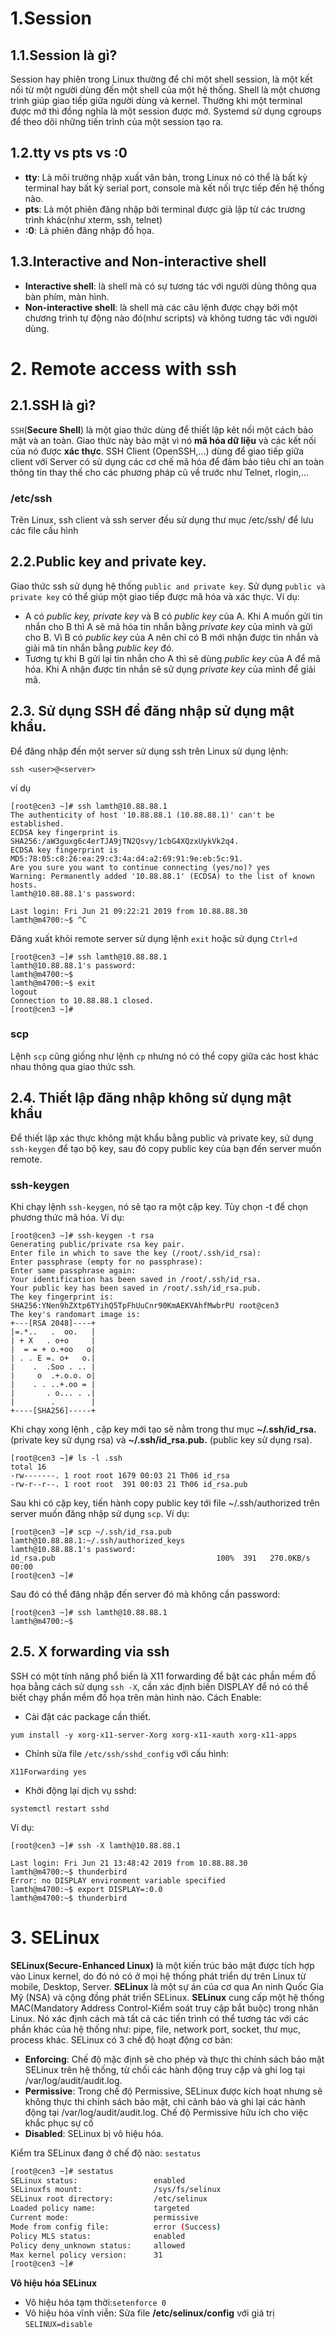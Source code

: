 # 1.Session
## 1.1.Session là gì?
Session hay phiên trong Linux thường để chỉ một shell session, là một kết nối từ một người dùng đến một shell của một hệ thống. Shell là một chương trình giúp giao tiếp giữa người dùng và kernel. Thường khi một terminal được mở thì đồng nghĩa là một session được mở. Systemd sử dụng cgroups để theo dõi những tiến trình của một session tạo ra.

## 1.2.tty vs pts vs :0
- **tty**: Là môi trường nhập xuất văn bản, trong Linux nó có thể là bất kỳ terminal hay bất kỳ serial port, console  mà kết nối trực tiếp đến hệ thống nào.
- **pts**: Là một phiên đăng nhập bởi terminal được giả lập từ các trương trình khác(như xterm, ssh, telnet)
- **:0**: Là phiên đăng nhập đồ họa.

## 1.3.Interactive and Non-interactive shell 
- **Interactive shell**: là shell mà có sự tương tác với người dùng thông qua bàn phím, màn hình.
- **Non-interactive shell**: là shell mà các câu lệnh được chạy bởi một chương trình tự động nào đó(như scripts) và không tương tác với người dùng.


# 2. Remote access with ssh
## 2.1.SSH là gì?
`SSH`(**Secure Shell**) là một giao thức dùng để thiết lập kêt nối một cách bảo mật và an toàn.
Giao thức này bảo mật vì nó **mã hóa dữ liệu** và các kết nối của nó được **xác thực**.
SSH Client (OpenSSH,...) dùng để giao tiếp giữa client với Server có sử dụng các cơ chế mã hóa để đảm bảo tiêu chí an toàn thông tin thay thế cho các phương pháp cũ về trước như Telnet, rlogin,...

### /etc/ssh
Trên Linux, ssh client và ssh server đều sử dụng thư mục /etc/ssh/ để lưu các file cấu hình 
## 2.2.Public key and private key.
Giao thức ssh sử dụng hệ thống `public and private key`. Sử dụng `public và private key` có thể giúp một giao tiếp được mã hóa và xác thực.
Ví dụ: 
- A có *public key, private key* và B có *public key* của A. Khi A muốn gửi tin nhắn cho B thì A sẽ mã hóa tin nhắn bằng *private key* của mình và gửi cho B. Vì B có *public key* của A nên chỉ có B mới nhận được tin nhắn và giải mã tin nhắn bằng *public key* đó. 
- Tương tự khi B gửi lại tin nhắn cho A thì sẽ dùng *public key* của A để mã hóa. Khi A nhận được tin nhắn sẽ sử dụng *private key* của mình để giải mã.


## 2.3. Sử dụng SSH để đăng nhập sử dụng mật khẩu.
Để đăng nhập đến một server sử dụng ssh trên Linux sử dụng lệnh:
```
ssh <user>@<server>
```
ví dụ 
```
[root@cen3 ~]# ssh lamth@10.88.88.1
The authenticity of host '10.88.88.1 (10.88.88.1)' can't be established.
ECDSA key fingerprint is SHA256:/aW3guxg6c4erTJA9jTN2Qsvy/1cbG4XQzxUykVk2q4.
ECDSA key fingerprint is MD5:78:05:c8:26:ea:29:c3:4a:d4:a2:69:91:9e:eb:5c:91.
Are you sure you want to continue connecting (yes/no)? yes 
Warning: Permanently added '10.88.88.1' (ECDSA) to the list of known hosts.
lamth@10.88.88.1's password: 

Last login: Fri Jun 21 09:22:21 2019 from 10.88.88.30
lamth@m4700:~$ ^C
```
Đăng xuất khỏi remote server sử dụng lệnh `exit` hoặc sử dụng `Ctrl+d`

```
[root@cen3 ~]# ssh lamth@10.88.88.1
lamth@10.88.88.1's password:
lamth@m4700:~$
lamth@m4700:~$ exit
logout
Connection to 10.88.88.1 closed.
[root@cen3 ~]# 

```
### scp
Lệnh `scp` cũng giống như lệnh `cp` nhưng nó có thể copy giữa các host khác nhau thông qua giao thức ssh.

## 2.4. Thiết lập đăng nhập không sử dụng mật khẩu
Để thiết lập xác thực không mật khẩu bằng public và private key, sử dụng `ssh-keygen` để tạo bộ key, sau đó copy public key của bạn đến server muốn remote.
### ssh-keygen
Khi chạy lệnh `ssh-keygen`, nó sẽ tạo ra một cặp key. Tùy chọn -t để chọn phương thức mã hóa.
Ví dụ:
```
[root@cen3 ~]# ssh-keygen -t rsa
Generating public/private rsa key pair.
Enter file in which to save the key (/root/.ssh/id_rsa): 
Enter passphrase (empty for no passphrase): 
Enter same passphrase again: 
Your identification has been saved in /root/.ssh/id_rsa.
Your public key has been saved in /root/.ssh/id_rsa.pub.
The key fingerprint is:
SHA256:YNen9hZXtp6TYihQ5TpFhUuCnr90KmAEKVAhfMwbrPU root@cen3
The key's randomart image is:
+---[RSA 2048]----+
|=.*..   .  oo.   |
| + X   . o+o     |
|  = = + o.+oo   o|
| . . E =. o+   o.|
|    .  .Soo . .. |
|     o  .+.o.o. o|
|    . . ..+.oo = |
|       . o... . .|
|        .        |
+----[SHA256]-----+
```
Khi chạy xong lệnh , cặp key mới tạo sẽ nằm trong thư mục **~/.ssh/id_rsa.** (private key sử dụng rsa) và **~/.ssh/id_rsa.pub.** (public key sử dụng rsa).
```
[root@cen3 ~]# ls -l .ssh
total 16
-rw-------. 1 root root 1679 00:03 21 Th06 id_rsa
-rw-r--r--. 1 root root  391 00:03 21 Th06 id_rsa.pub
```
Sau khi có cặp key, tiến hành copy public key tới file ~/.ssh/authorized trên server muốn đăng nhập sử dụng `scp`.
Ví dụ:
```
[root@cen3 ~]# scp ~/.ssh/id_rsa.pub lamth@10.88.88.1:~/.ssh/authorized_keys 
lamth@10.88.88.1's password: 
id_rsa.pub                                    100%  391   270.0KB/s   00:00    
[root@cen3 ~]# 
```
Sau đó có thể đăng nhập đến server đó mà không cần password:
```
[root@cen3 ~]# ssh lamth@10.88.88.1
lamth@m4700:~$ 
```

## 2.5. X forwarding via ssh
SSH có một tính năng phổ biến là X11 forwarding để bật các phần mềm đồ họa bằng cách sử dụng `ssh -X`, cần xác định biến DISPLAY để nó có thể biết chạy phần mềm đồ họa trên màn hình nào.
Cách Enable:
- Cài đặt các package cần thiết.
```
yum install -y xorg-x11-server-Xorg xorg-x11-xauth xorg-x11-apps
```
- Chỉnh sửa file  `/etc/ssh/sshd_config` với cấu hình:
```
X11Forwarding yes
```
- Khởi động lại dịch vụ sshd:
```
systemctl restart sshd
```
Ví dụ:
```
[root@cen3 ~]# ssh -X lamth@10.88.88.1

Last login: Fri Jun 21 13:48:42 2019 from 10.88.88.30
lamth@m4700:~$ thunderbird 
Error: no DISPLAY environment variable specified
lamth@m4700:~$ export DISPLAY=:0.0 
lamth@m4700:~$ thunderbird 

```

# 3. SELinux
**SELinux(Secure-Enhanced Linux)** là một kiến trúc bảo mật được tích hợp vào Linux kernel, do đó nó có ở mọi hệ thống phát triển dự trên Linux từ mobile, Desktop, Server. **SELinux** là một sự án của cơ qua An ninh Quốc Gia Mỹ (NSA) và cộng đồng phát triển SELinux.
**SELinux** cung cấp một hệ thống MAC(Mandatory Address Control-Kiểm soát truy cập bắt buộc) trong nhân Linux. Nó xác định cách mà tất cả các tiến trình có thể tương tác với các phần khác của hệ thống như: pipe, file, network port, socket, thư mục, process khác. 
SELinux có 3 chế độ hoạt động cơ bản:
- **Enforcing**: Chế độ mặc định sẽ cho phép và thực thi chính sách bảo mật SELinux trên hệ thống, từ chối các hành động truy cập và ghi log tại /var/log/audit/audit.log.
- **Permissive**: Trong chế độ Permissive, SELinux được kích hoạt nhưng sẽ không thực thi chính sách bảo mật, chỉ cảnh báo và ghi lại các hành động tại /var/log/audit/audit.log. Chế độ Permissive hữu ích cho việc khắc phục sự cố
- **Disabled**: SELinux bị vô hiệu hóa.

Kiểm tra SELinux đang ở chế độ nào: `sestatus`
```bash
[root@cen3 ~]# sestatus
SELinux status:                 enabled
SELinuxfs mount:                /sys/fs/selinux
SELinux root directory:         /etc/selinux
Loaded policy name:             targeted
Current mode:                   permissive
Mode from config file:          error (Success)
Policy MLS status:              enabled
Policy deny_unknown status:     allowed
Max kernel policy version:      31
[root@cen3 ~]# 
```
**Vô hiệu hóa SELinux**
- Vô hiệu hóa tạm thời:`setenforce 0`
- Vô hiệu hóa vĩnh viễn: Sửa file **/etc/selinux/config** với giá trị `SELINUX=disable`